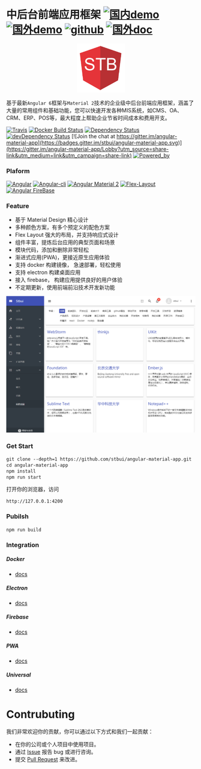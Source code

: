 # 中后台前端应用框架 [![国内demo](https://img.shields.io/badge/%e5%9b%bd%e5%86%85-demo-brightgreen.svg?style=flat-square)](http://stbui.oss-cn-beijing.aliyuncs.com/angular-material-app/index.html)  [![国外demo](https://img.shields.io/badge/%e5%9b%bd%e5%a4%96-demo-brightgreen.svg?style=flat-square)](https://surgeon-canary-67612.netlify.com/)  [![github](https://img.shields.io/badge/github-demo-brightgreen.svg?style=flat-square)](https://stbui.github.io/angular-material-app/) [![国外doc](https://img.shields.io/badge/%e5%9b%bd%e5%a4%96-doc-brightgreen.svg?style=flat-square)](https://translator-rhinoceros-87537.netlify.com/)

<p align="center">
  <a href="./" target="blank"><img src="src/assets/logo.png" alt="stbui Logo" width="128" /></a>
</p>

基于最新`Angular 6`框架与`Material 2`技术的企业级中后台前端应用框架，涵盖了大量的常用组件和基础功能，您可以快速开发各种MIS系统，如CMS、OA、CRM、ERP、POS等，最大程度上帮助企业节省时间成本和费用开支。

[![Travis](https://travis-ci.org/stbui/angular-material-app.svg?branch=master)](https://travis-ci.org/stbui/angular-material-app)
[![Docker Build Status](https://img.shields.io/docker/build/stbui/angular-material-app.svg?style=flat-square)](https://hub.docker.com/r/stbui/angular-material-app/)
[![Dependency Status](https://img.shields.io/david/stbui/angular-material-app.svg?style=flat-square)](https://david-dm.org/stbui/angular-material-app)
[![devDependency Status](https://img.shields.io/david/stbui/angular-material-app.svg?style=flat-square)](https://david-dm.org/stbui/angular-material-app?type=dev)
[![Join the chat at https://gitter.im/angular-material-app](https://badges.gitter.im/stbui/angular-material-app.svg)](https://gitter.im/angular-material-app/Lobby?utm_source=share-link&utm_medium=link&utm_campaign=share-link)
[![Powered_by](https://img.shields.io/badge/Powered_by-stbui-green.svg?style=flat)](https://github.com/stbui/angular-material-app)


### Plaform 

[![Angular](https://img.shields.io/badge/Angular-6.0.0-brightgreen.svg?style=flat-square)](https://github.com/angular/angular)
[![Angular-cli](https://img.shields.io/badge/Angular.cli-6.0.0-brightgreen.svg?style=square)](https://github.com/angular/angular-cli)
[![Angular Material 2](https://img.shields.io/badge/Material%202-6.0.0-brightgreen.svg?style=square)](https://github.com/angular/material2)
[![Flex-Layout](https://img.shields.io/badge/Flex.Layout-6.0.0-brightgreen.svg?style=square)](https://github.com/angular/flex-layout)
[![Angular FireBase](https://img.shields.io/badge/Firebase-5.0.0.rc.9-brightgreen.svg?style=square)](https://github.com/angular/angularfire2)


### Feature

- 基于 Material Design 精心设计
- 多种颜色方案，有多个预定义的配色方案
- Flex Layout 强大的布局，并支持响应式设计
- 组件丰富，提炼后台应用的典型页面和场景
- 模块代码，添加和删除非常轻松
- 渐进式应用(PWA)，更接近原生应用体验
- 支持 docker 构建镜像， 急速部署，轻松使用
- 支持 electron 构建桌面应用
- 接入 firebase， 构建应用提供良好的用户体验
- 不定期更新，使用前端前沿技术开发新功能

![demo image](src/assets/images-demo/20170802104620.png)


### Get Start

```
git clone --depth=1 https://github.com/stbui/angular-material-app.git
cd angular-material-app
npm install
npm run start
```

打开你的浏览器，访问
```
http://127.0.0.1:4200
```

### Pubilsh

```
npm run build
```


### Integration
##### Docker

* [docs](docs/docker.md)

##### Electron

* [docs](docs/electron.md)

##### Firebase

* [docs](docs/firebase.md)

##### PWA

* [docs](docs/pwa.md)

##### Universal

* [docs](docs/universal.md)

# Contrubuting

我们非常欢迎你的贡献，你可以通过以下方式和我们一起贡献：
* 在你的公司或个人项目中使用项目。
* 通过 [Issue](https://github.com/stbui/angular-material-app/issues) 报告 bug 或进行咨询。
* 提交 [Pull Request](https://github.com/stbui/angular-material-app/pulls) 来改进。

